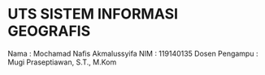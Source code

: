 # UTS SISTEM INFORMASI GEOGRAFIS
 Nama : Mochamad Nafis Akmalussyifa
 NIM : 119140135
 Dosen Pengampu : Mugi Praseptiawan, S.T., M.Kom
